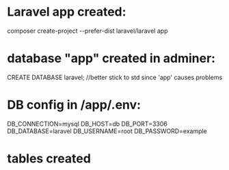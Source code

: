 # Laravel app created:
composer create-project --prefer-dist laravel/laravel app

# database "app" created in adminer:
CREATE DATABASE laravel;    //better stick to std since 'app' causes problems

# DB config in /app/.env:
DB_CONNECTION=mysql
DB_HOST=db
DB_PORT=3306
DB_DATABASE=laravel
DB_USERNAME=root
DB_PASSWORD=example

# tables created 